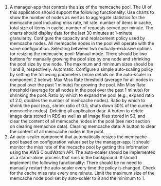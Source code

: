 1. A manager-app that controls the size of the memcache pool. The UI of this application should support the following functionality:
Use charts to show the number of nodes as well as to aggregate statistics for the memcache pool including miss rate, hit rate, number of items in cache, total size of items in cache, number of requests served per minute. The charts should display data for the last 30 minutes at 1-minute granularity.
Configure the capacity and replacement policy used by memcache nodes. All memcache nodes in the pool will operate with the same configuration.
Selecting between two mutually-exclusive options for resizing the memcache pool:
Manual mode. There should be two buttons for manually growing the pool size by one node and shrinking the pool size by one node. The maximum and minimum sizes should be 1 and 8, respectively.
Automatic. Configure a simple auto-scaling policy by setting the following parameters (more details on the auto-scaler in component 2 below):
Max Miss Rate threshold (average for all nodes in the pool over the past 1 minute) for growing the pool.
Min Miss Rate threshold (average for all nodes in the pool over the past 1 minute) for shrinking the pool.
Ratio by which to expand the pool (e.g., expand ratio of 2.0, doubles the number of memcache nodes).
Ratio by which to shrink the pool (e.g., shrink ratio of 0.5, shuts down 50% of the current memcache nodes).
Deleting all application data: A button to delete image data stored in RDS as well as all image files stored in S3, and clear the content of all memcache nodes in the pool (see next section on clearing memachce data).
Clearing memcache data: A button to clear the content of all memcache nodes in the pool.
2. An auto-scaler component that automatically resizes the memcache pool based on configuration values set by the manager-app. It should monitor the miss rate of the mecache pool by getting this information using the AWS CloudWatch API. The auto-scaler should be implemented as a stand-alone process that runs in the background. It should implement the following functionality:
There should be no need to manually restart the auto-scaler every time the policy is changed.
Check for the cache miss rate every one minute.
Limit the maximum size of the memcache node pool set by auto-scaler to 8 and the minimum to 1. 
